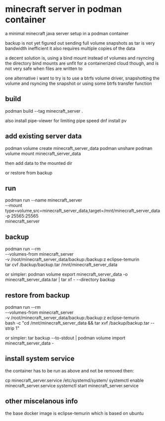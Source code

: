 # minecraft server in podman container

a minimal minecraft java server setup in a podman container

backup is not yet figured out
sending full volume snapshots as tar is very bandwidth inefficient
it also requires multiple copies of the data

a decent solution is, using a bind mount instead of volumes and rsyncing the directory
bind mounts are unfit for a containerized cloud though, and is not very safe when files are written to

one alternative i want to try is to use a btrfs volume driver,
snapshotting the volume and rsyncing the snapshot or using some btrfs transfer function

## build

podman build --tag minecraft_server .

also install pipe-viewer for limiting pipe speed
dnf install pv

## add existing server data

podman volume create minecraft_server_data
podman unshare
podman volume mount minecraft_server_data

then add data to the mounted dir

or restore from backup 

## run

podman run --name minecraft_server \
    --mount type=volume,src=minecraft_server_data,target=/mnt/minecraft_server_data \
    -p 25565:25565 \
    minecraft_server

## backup

podman run --rm \
    --volumes-from minecraft_server \
    -v /root/minecraft_server_data/backup:/backup:z eclipse-temurin \
    tar cvf /backup/backup.tar /mnt/minecraft_server_data

or simpler:
podman volume export minecraft_server_data -o minecraft_server_data.tar | tar xf - --directory backup

## restore from backup

podman run --rm \
    --volumes-from minecraft_server \
    -v /root/minecraft_server_data/backup:/backup:z eclipse-temurin \
    bash -c "cd /mnt/minecraft_server_data && tar xvf /backup/backup.tar --strip 1"

or simpler:
tar backup --to-stdout | podman volume import minecraft_server_data -

## install system service

the container has to be run as above and not be removed
then:

cp minecraft_server.service /etc/systemd/system/
systemctl enable minecraft_server.service
systemctl start minecraft_server.service

## other miscelanous info

the base docker image is eclipse-temurin which is based on ubuntu
